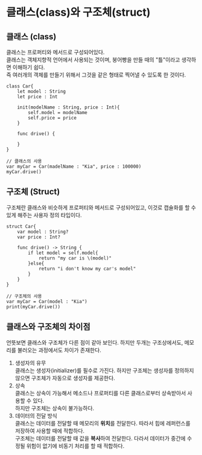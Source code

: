 # 클래스(class)와 구조체(struct)

## 클래스 (class)
클래스는 프로퍼티와 메서드로 구성되어있다.<br>
클래스는 객체지향적 언어에서 사용되는 것이며, 붕어빵을 만들 때의 "틀"이라고 생각하면 이해하기 쉽다.<br>
즉 여러개의 객체를 만들기 위해서 그것을 같은 형태로 찍어낼 수 있도록 한 것이다.
```
class Car{
    let model : String
    let price : Int

    init(modelName : String, price : Int){
        self.model = modelName
        self.price = price
    }

    func drive() {

    }
}

// 클래스의 사용
var myCar = Car(madelName : "Kia", price : 100000)
myCar.drive()
```

## 구조체 (Struct)
구조체란 클래스와 비슷하게 프로퍼티와 메서드로 구성되어있고, 이것로 캡슐화를 할 수 있게 해주는 사용자 정의 타입이다.<br>
```
struct Car{
    var model : String?
    var price : Int?

    func drive() -> String {
        if let model = self.model{
            return "my car is \(model)"
        }else{
            return "i don't know my car's model"
        }
    }
}

// 구조체의 사용
var myCar = Car(model : "Kia")
print(myCar.drive())

```

## 클래스와 구조체의 차이점
언뜻보면 클래스와 구조체가 다른 점이 같아 보인다. 하지만 두개는 구조상에서도, 메모리를 불러오는 과정에서도 차이가 존재한다.

1. 생성자의 유무<br>
클래스는 생성자(initializer)를 필수로 가진다. 하지만 구조체는 생성자를 정의하지 않으면 구조체가 자동으로 생성자를 제공한다.
2. 상속<br>
클래스는 상속이 가능해서 메소드나 프로퍼티를 다른 클래스로부터 상속받아서 사용할 수 있다.<br>
하지만 구조체는 상속이 불가능하다. 
3. 데이터의 전달 방식<br>
클래스는 데이터를 전달할 때 메모리의 <strong>위치</strong>를 전달한다. 따라서 힙에 레퍼런스를 저장하여 사용할 때에 적합하다.<br>
구조체는 데이터를 전달할 때 값을 <strong>복사</strong>하여 전달한다. 다라서 데이터가 중간에 수정될 위험이 없기에 비동기 처리를 할 때 적합하다.